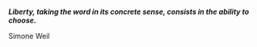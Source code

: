 _**Liberty, taking the word in its concrete sense, consists in the ability to choose.**_

Simone Weil